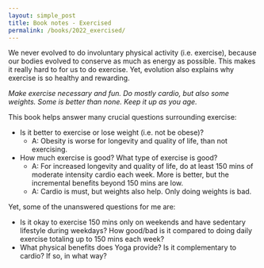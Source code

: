 ```yaml
---
layout: simple_post
title: Book notes - Exercised
permalink: /books/2022_exercised/
---
```


We never evolved to do involuntary physical activity (i.e. exercise), because our bodies evolved to conserve as much as energy as possible. This makes it really hard to for us to do exercise. Yet, evolution also explains why exercise is so healthy and rewarding.

*Make exercise necessary and fun. Do mostly cardio, but also some weights. Some is better than none. Keep it up as you age.*

This book helps answer many crucial questions surrounding exercise:
* Is it better to exercise or lose weight (i.e. not be obese)?
    * A: Obesity is worse for longevity and quality of life, than not exercising.
* How much exercise is good? What type of exercise is good?
    * A: For increased longevity and quality of life, do at least 150 mins of moderate intensity cardio each week. More is better, but the incremental benefits beyond 150 mins are low.
    * A: Cardio is must, but weights also help. Only doing weights is bad.

Yet, some of the unanswered questions for me are:
* Is it okay to exercise 150 mins only on weekends and have sedentary lifestyle during weekdays? How good/bad is it compared to doing daily exercise totaling up to 150 mins each week?
* What physical benefits does Yoga provide? Is it complementary to cardio? If so, in what way?